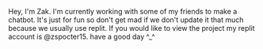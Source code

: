 Hey, I'm Zak. I'm currently working with some of my friends to make a chatbot.
It's just for fun so don't get mad if we don't update it that much because we usually use replit.
If you would like to view the project my replit account is @zspocter15.
have a good day ^_^
